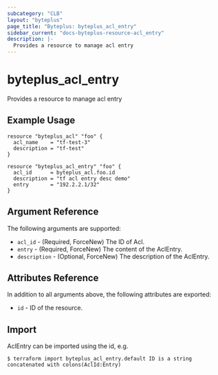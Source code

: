 ```yaml
---
subcategory: "CLB"
layout: "byteplus"
page_title: "Byteplus: byteplus_acl_entry"
sidebar_current: "docs-byteplus-resource-acl_entry"
description: |-
  Provides a resource to manage acl entry
---
```

# byteplus_acl_entry
Provides a resource to manage acl entry
## Example Usage
```hcl
resource "byteplus_acl" "foo" {
  acl_name    = "tf-test-3"
  description = "tf-test"
}

resource "byteplus_acl_entry" "foo" {
  acl_id      = byteplus_acl.foo.id
  description = "tf acl entry desc demo"
  entry       = "192.2.2.1/32"
}
```
## Argument Reference
The following arguments are supported:
* `acl_id` - (Required, ForceNew) The ID of Acl.
* `entry` - (Required, ForceNew) The content of the AclEntry.
* `description` - (Optional, ForceNew) The description of the AclEntry.

## Attributes Reference
In addition to all arguments above, the following attributes are exported:
* `id` - ID of the resource.



## Import
AclEntry can be imported using the id, e.g.
```
$ terraform import byteplus_acl_entry.default ID is a string concatenated with colons(AclId:Entry)
```

